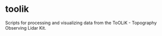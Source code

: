 # toolik
Scripts for processing and visualizing data from the ToOLiK - Topography Observing Lidar Kit.
